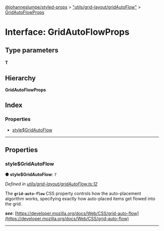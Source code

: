 [@johanneslumpe/styled-props](../README.md) > ["utils/grid-layout/gridAutoFlow"](../modules/_utils_grid_layout_gridautoflow_.md) > [GridAutoFlowProps](../interfaces/_utils_grid_layout_gridautoflow_.gridautoflowprops.md)

# Interface: GridAutoFlowProps

## Type parameters
#### T 
## Hierarchy

**GridAutoFlowProps**

## Index

### Properties

* [style$GridAutoFlow](_utils_grid_layout_gridautoflow_.gridautoflowprops.md#style_gridautoflow)

---

## Properties

<a id="style_gridautoflow"></a>

###  style$GridAutoFlow

**● style$GridAutoFlow**: *`T`*

*Defined in [utils/grid-layout/gridAutoFlow.ts:12](https://github.com/johanneslumpe/styled-props/blob/8e709f1/src/utils/grid-layout/gridAutoFlow.ts#L12)*

The **`grid-auto-flow`** CSS property controls how the auto-placement algorithm works, specifying exactly how auto-placed items get flowed into the grid.

*__see__*: [https://developer.mozilla.org/docs/Web/CSS/grid-auto-flow](https://developer.mozilla.org/docs/Web/CSS/grid-auto-flow)

___

